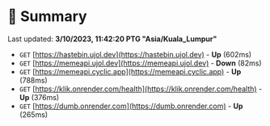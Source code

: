 # 📖 Summary
Last updated: **3/10/2023, 11:42:20 PTG "Asia/Kuala_Lumpur"**

- `GET` [https://hastebin.ujol.dev](https://hastebin.ujol.dev) - **Up** (602ms)
- `GET` [https://memeapi.ujol.dev](https://memeapi.ujol.dev) - **Down** (82ms)
- `GET` [https://memeapi.cyclic.app](https://memeapi.cyclic.app) - **Up** (788ms)
- `GET` [https://klik.onrender.com/health](https://klik.onrender.com/health) - **Up** (376ms)
- `GET` [https://dumb.onrender.com](https://dumb.onrender.com) - **Up** (265ms)
